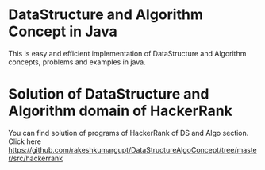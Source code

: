 # DataStructure and Algorithm Concept in Java
This is easy and efficient implementation of DataStructure and Algorithm concepts,
problems and examples in java.


# Solution of DataStructure and Algorithm domain of HackerRank
You can find solution of programs of HackerRank of DS and Algo section.
Click here https://github.com/rakeshkumargupt/DataStructureAlgoConcept/tree/master/src/hackerrank
